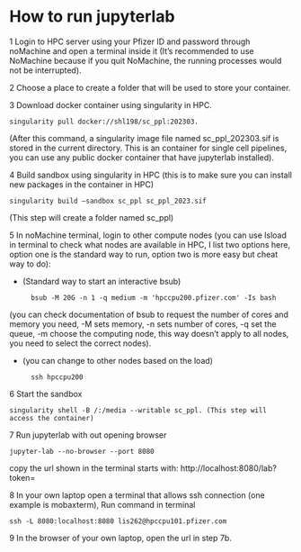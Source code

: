 # How to run jupyterlab
1	Login to HPC server using your Pfizer ID and password through noMachine and open a terminal inside it (It’s recommended to use NoMachine because if you quit NoMachine, the running processes would not be interrupted). <br/>

2	Choose a place to create a folder that will be used to store your container. </br>

3	Download docker container using singularity in HPC.

	singularity pull docker://shl198/sc_ppl:202303. 

(After this command, a singularity image file named sc_ppl_202303.sif is stored in the current directory. This is an container for single cell pipelines, you can use any public docker container that have jupyterlab installed). <br/>

4	Build sandbox using singularity in HPC (this is to make sure you can install new packages in the container in HPC) <br/>

	singularity build –sandbox sc_ppl sc_ppl_2023.sif
(This step will  create a folder named sc_ppl) <br/>

5	In noMachine terminal, login to other compute nodes (you can use lsload in terminal to check what nodes are available in HPC, I list two options here, option one is the standard way to run, option two is more easy but cheat way to do): <br/>
* (Standard way to start an interactive bsub) <br/>
	
        bsub -M 20G -n 1 -q medium -m 'hpccpu200.pfizer.com' -Is bash 

(you can check documentation of bsub to request the number of cores and memory you need, -M sets memory, -n sets number of cores, -q set the queue, -m choose the computing node, this way doesn’t apply to all nodes, you need to select the correct nodes). <br/>
* (you can change to other nodes based on the load)
        
        ssh hpccpu200

6   Start the sandbox <br/>
    
    singularity shell -B /:/media --writable sc_ppl. (This step will access the container)

7   Run jupyterlab with out opening browser <br/>
    
    jupyter-lab --no-browser --port 8080
copy the url shown in the terminal starts with: http://localhost:8080/lab?token= <br/>

8   In your own laptop open a terminal that allows ssh connection (one example is mobaxterm), Run command in terminal <br/>
    
    ssh -L 8080:localhost:8080 lis262@hpccpu101.pfizer.com
9   In the browser of your own laptop, open the url in step 7b.
